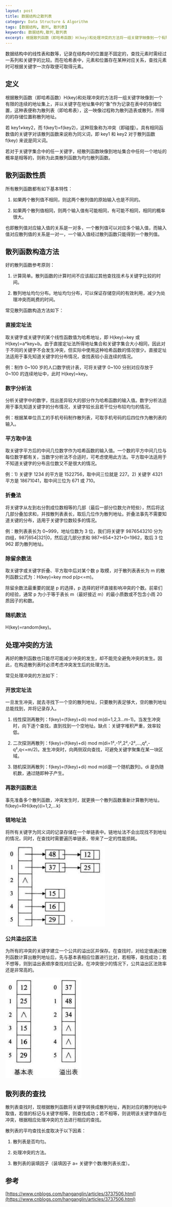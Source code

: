 ```yaml
---
layout: post
title: 数据结构之散列表
category: Data Structure & Algorithm
tags: [数据结构, 散列, 散列表]
keywords: 数据结构,散列,散列表
excerpt: 根据散列函数（即哈希函数）H(key)和处理冲突的方法将一组关键字映像到一个有限的连续的地址集上，并以关键字在地址集中的“象”作为记录在表中的存储位置，这种表便称为散列表（即哈希表），这一映像过程称为散列造表或散列，所得的的存储位置称散列地址。
---
```


数据结构中的线性表和数等，记录在结构中的位置是不固定的，查找元素时需经过一系列和关键字的比较。而在哈希表中，元素和位置存在某种对应关系，查找元素时可根据关键字一次存取便可取得元素。

## 定义

根据散列函数（即哈希函数）H(key)和处理冲突的方法将一组关键字映像到一个有限的连续的地址集上，并以关键字在地址集中的“象”作为记录在表中的存储位置，这种表便称为散列表（即哈希表），这一映像过程称为散列造表或散列，所得的的存储位置称散列地址。

若 key1≠key2，而 f(key1)=f(key2)，这种现象称为冲突（即碰撞）。具有相同函数值的关键字对该散列函数来说称为同义词，即 key1 和 key2 对于散列函数 f(key) 来说是同义词。

若对于关键字集合中的任一关键字，经散列函数映像到地址集合中任何一个地址的概率是相等的，则称为此类散列函数为均匀散列函数。

## 散列函数性质

所有散列函数都有如下基本特性：

1. 如果两个散列值不相同，则这两个散列值的原始输入也是不同的。

2. 如果两个散列值相同，则两个输入值有可能相同，有可能不相同，相同的概率很大。

也即散列值对应输入值的关系是一对多，一个散列值可以对应多个输入值，而输入值对应散列值的关系是一对一，一个输入值经过散列函数只能得到一个散列值。

## 散列函数构造方法

好的散列函数参考原则：

1. 计算简单。散列函数的计算时间不应该超过其他查找技术与关键字比较的时间。

2. 散列地址均匀分布。地址均匀分布，可以保证存储空间的有效利用，减少为处理冲突而耗费的时间。

常见散列函数构造方法如下：

### 直接定址法

取关键字或关键字的某个线性函数值为哈希地址，即 H(key)=key 或 H(key)=a*key+b。由于直接定址法所得地址集合和关键字集合大小相同，因此对于不同的关键字不会发生冲突，但实际中使用这种哈希函数的情况很少。直接定址法适用于事先知道关键字的分布情况，查找表较小且连续的情况。

例：制作 0~100 岁的人口数字统计表，可将关键字 0~100 分别对应存放于 0~100 的连续地址中，此时 H(key)=key。

### 数字分析法

分析关键字中的数字，找出差异较大的部分作为哈希函数的输入值。数字分析法适用于事先知道关键字的分布情况，关键字较长且若干位分布较均匀的情况。

例：根据某单位员工的手机号码制作散列表，可取手机号码的后四位作为散列表的输入。

### 平方取中法

取关键字平方后的中间几位数字作为哈希函数的输入值。一个数的平方中间几位与每位数字都有关，当数字分析法不合适时，可考虑使用此方法。平方取中法适用于不知道关键字的分布且位数又不是很大的情况。

例：1) 关键字 1234 的平方是 1522756，取中间三位就是 227。2) 关键字 4321 平方是 18671041，取中间三位为 671 或 710。

### 折叠法

将关键字从左到右分割成位数相等的几部（最后一部分位数允许短些），然后将这几部分叠加求和，并按散列表表长，取后几位作为散列地址。折叠法事先不需要知道关键的分布，适用于关键字位数较多的情况。

例：散列表表长为 0~999，地址位数为 3 位，我们将关键字 9876543210 分为四组，987\|654\|321\|0，然后这几部分求和 987+654+321+0=1962，取后 3 位 962 即为散列地址。

### 除留余数法

取关键字或关键字折叠、平方取中后对某个数 p 取模，对于散列表表长为 m 的散列函数公式为：H(key)=key mod p(p<=m)。

除留余数法最重要的就是 p 的选择，p 选择的好坏直接影响冲突的个数。前辈们的经验，通常 p 为小于等于表长 m（最好接近 m）的最小质数或不包含小雨 20 质因子的和数。

### 随机数法

H(key)=random(key)。

## 处理冲突的方法

再好的散列函数也只能尽可能减少冲突的发生，却不能完全避免冲突的发生。因此，在构造散列表时必须考虑冲突发生后的处理方法。

常见处理冲突的方法如下：

### 开放定址法

一旦发生冲突，就去寻找下一个空的散列地址，只要散列表足够大，空的散列地址总能找到，并将记录存入。

1. 线性探测再散列：f(key)=(f(key)+di) mod m(di=1,2,3...m-1)。当发生冲突时，向下逐个查找，直到找到一个空地址。缺点：关键字堆积严重，效率较低。

2. 二次探测再散列：f(key)=(f(key)+di) mod m(di=1²,-1²,2²,-2²,...,q²,-q²,q<=m/2)。发生冲突时，向两侧双向查找，可避免关键字聚集在某一块区域。

3. 随机探测再散列：f(key)=(f(key)+di) mod m(di是一个随机数列)。di 是伪随机数，通过随即种子产生。

### 再散列函数法

事先准备多个散列函数，冲突发生时，就更换一个散列函数重新计算散列地址。fi(key)=RHi(key)(i=1,2,...k)

### 链地址法

将所有关键字为同义词的记录存储在一个单链表中。链地址法不会出现找不到地址的情况，同时，在查找时需要遍历单链表，带来了一定的性能损耗。

![](/assets/images/2020/Hash_Conflict_Chain_Address.jpg)

### 公共溢出区法

为所有的冲突的关键字建立一个公共的溢出区并保存。在查找时，对给定值通过散列函数计算出散列地址后，先与基本表相应位置进行比对，若相等，查找成功；若不想等，则到溢出表顺序查找对应记录。在冲突很少的情况下，公共溢出区法效率还是非常高的。

![](/assets/images/2020/Hash_Conflict_Public_Overflow_Area.jpg)

## 散列表的查找

散列表查找时，现根据散列函数将关键字转换成散列地址，再到对应的散列地址中取值，若值的标记与关键字相等，则查找成功；若不相等，则说明该关键字值存在冲突，根据相应处理冲突的方法进行相应的查找。

散列表的平均查找长度取决于以下因素：

1. 散列表是否均匀。

2. 处理冲突的方法。

3. 散列表的装填因子（装填因子 a= 关键字个数/散列表长度）。

## 参考

[https://www.cnblogs.com/hanganglin/articles/3737506.html](https://www.cnblogs.com/hanganglin/articles/3737506.html)
